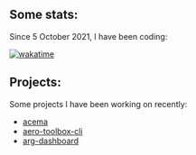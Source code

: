 ## Some stats:
Since 5 October 2021, I have been coding:

[![wakatime](https://wakatime.com/badge/user/dd5ba58b-098b-44dc-bdb8-38db04a90f5e.svg)](https://wakatime.com/@dd5ba58b-098b-44dc-bdb8-38db04a90f5e)

## Projects:
Some projects I have been working on recently:
- [acema](https://github.com/acema-arg)
- [aero-toolbox-cli](https://github.com/gleguizamon/aero-toolbox-cli)
- [arg-dashboard](https://github.com/gleguizamon/arg-dashboard)
